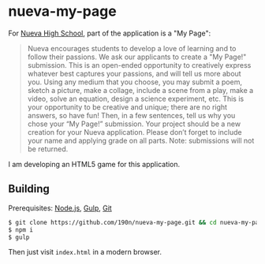 nueva-my-page
=============

For [Nueva High School](https://nuevaschool.org), part of the application is a
"My Page":

> Nueva encourages students to develop a love of learning and to follow their
> passions. We ask our applicants to create a "My Page!" submission. This is an
> open-ended opportunity to creatively express whatever best captures your
> passions, and will tell us more about you. Using any medium that you choose,
> you may submit a poem, sketch a picture, make a collage, include a scene from
> a play, make a video, solve an equation, design a science experiment, etc.
> This is your opportunity to be creative and unique; there are no right
> answers, so have fun! Then, in a few sentences, tell us why you chose your
> “My Page!” submission. Your project should be a new creation for your Nueva
> application. Please don’t forget to include your name and applying grade on
> all parts. Note: submissions will not be returned.

I am developing an HTML5 game for this application.

Building
--------

Prerequisites: [Node.js](https://nodejs.org), [Gulp](http://gulpjs.com), [Git](https://git-scm.com)

```sh
$ git clone https://github.com/190n/nueva-my-page.git && cd nueva-my-page
$ npm i
$ gulp
```

Then just visit `index.html` in a modern browser.
